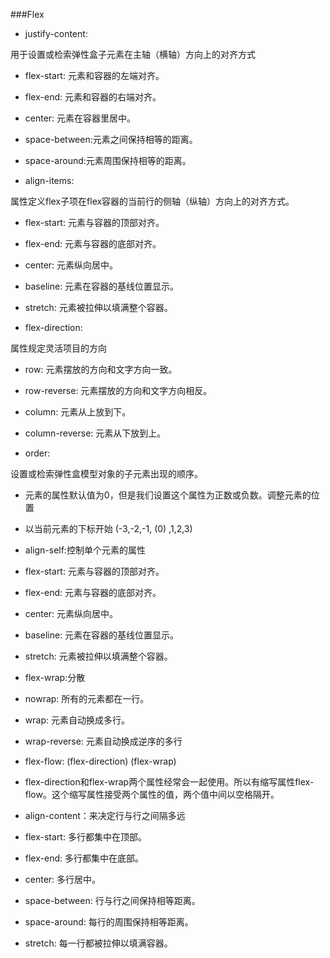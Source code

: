 ###Flex

* justify-content:

 用于设置或检索弹性盒子元素在主轴（横轴）方向上的对齐方式

 * flex-start: 元素和容器的左端对齐。
 * flex-end: 元素和容器的右端对齐。
 * center: 元素在容器里居中。
 * space-between:元素之间保持相等的距离。
 * space-around:元素周围保持相等的距离。


* align-items:

 属性定义flex子项在flex容器的当前行的侧轴（纵轴）方向上的对齐方式。
 * flex-start: 元素与容器的顶部对齐。
 * flex-end: 元素与容器的底部对齐。
 * center: 元素纵向居中。
 * baseline: 元素在容器的基线位置显示。
 * stretch: 元素被拉伸以填满整个容器。
 
 
* flex-direction:

 属性规定灵活项目的方向
 
 * row: 元素摆放的方向和文字方向一致。
 * row-reverse: 元素摆放的方向和文字方向相反。
 * column: 元素从上放到下。
 * column-reverse: 元素从下放到上。
 
 
 * order:
 
  设置或检索弹性盒模型对象的子元素出现的顺序。
  
  * 元素的属性默认值为0，但是我们设置这个属性为正数或负数。调整元素的位置
  * 以当前元素的下标开始   (-3,-2,-1, (0) ,1,2,3)
  
 
 * align-self:控制单个元素的属性
  
  * flex-start: 元素与容器的顶部对齐。
  * flex-end: 元素与容器的底部对齐。
  * center: 元素纵向居中。
  * baseline: 元素在容器的基线位置显示。
  * stretch: 元素被拉伸以填满整个容器。


* flex-wrap:分散

 * nowrap: 所有的元素都在一行。
 * wrap: 元素自动换成多行。
 * wrap-reverse: 元素自动换成逆序的多行
 
 
* flex-flow:  (flex-direction)  (flex-wrap)

 * flex-direction和flex-wrap两个属性经常会一起使用。所以有缩写属性flex-flow。这个缩写属性接受两个属性的值，两个值中间以空格隔开。
 
 
* align-content：来决定行与行之间隔多远

 * flex-start: 多行都集中在顶部。
 * flex-end: 多行都集中在底部。
 * center: 多行居中。
 * space-between: 行与行之间保持相等距离。
 * space-around: 每行的周围保持相等距离。
 * stretch: 每一行都被拉伸以填满容器。
